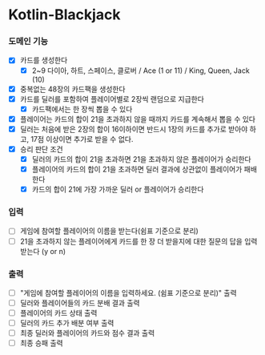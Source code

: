 # Kotlin-Blackjack
### 도메인 기능
- [x] 카드를 생성한다
  - [x] 2~9 다이아, 하트, 스페이스, 클로버 / Ace (1 or 11) / King, Queen, Jack (10)
- [x] 중복없는 48장의 카드팩을 생성한다
- [x] 카드를 딜러를 포함하여 플레이어별로 2장씩 랜덤으로 지급한다
  - [x] 카드팩에서는 한 장씩 뽑을 수 있다
- [x] 플레이어는 카드의 합이 21을 초과하지 않을 때까지 카드를 계속해서 뽑을 수 있다
- [x] 딜러는 처음에 받은 2장의 합이 16이하이면 반드시 1장의 카드를 추가로 받아야 하고, 17점 이상이면 추가로 받을 수 없다.
- [x] 승리 판단 조건
  - [x] 딜러의 카드의 합이 21을 초과하면 21을 초과하지 않은 플레이어가 승리한다
  - [x] 플레이어의 카드의 합이 21을 초과하면 딜러 결과에 상관없이 플레이어가 패배한다
  - [x] 카드의 합이 21에 가장 가까운 딜러 or 플레이어가 승리한다

### 입력
- [ ] 게임에 참여할 플레이어의 이름을 받는다(쉼표 기준으로 분리)
- [ ] 21을 초과하지 않는 플레이어에게 카드를 한 장 더 받을지에 대한 질문의 답을 입력받는다 (y or n)

### 출력
- [ ] "게임에 참여할 플레이어의 이름을 입력하세요. (쉼표 기준으로 분리)" 출력
- [ ] 딜러와 플레이어들의 카드 분배 결과 출력
- [ ] 플레이어의 카드 상태 출력
- [ ] 딜러의 카드 추가 배분 여부 출력
- [ ] 최종 딜러와 플레이어의 카드와 점수 결과 출력
- [ ] 최종 승패 출력
